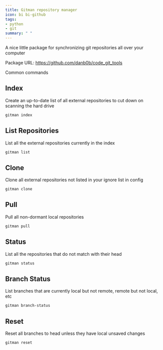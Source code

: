 ```yaml
---
title: Gitman repository manager
icon: bi bi-github
tags:
- python
- git
summary: " "
---
```


A nice little package for synchronizing git repositories all over your computer

Package URL: <https://github.com/danb0b/code_git_tools>

Common commands

## Index

Create an up-to-date list of all external repositories to cut down on scanning the hard drive

```bash
gitman index
```

## List Repositories

List all the external repositories currently in the index

```bash
gitman list
```

## Clone

Clone all external repositories not listed in your ignore list in config

```bash
gitman clone
```

## Pull

Pull all non-dormant local repositories

```bash
gitman pull
```

## Status

List all the repositories that do not match with their head

```bash
gitman status
```

## Branch Status

List branches that are currently local but not remote, remote but not local, etc

```bash
gitman branch-status
```

## Reset

Reset all branches to head unless they have local unsaved changes

```bash
gitman reset
```

